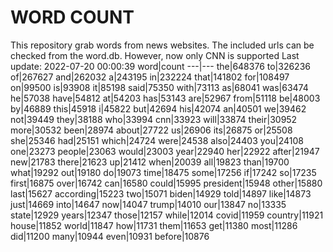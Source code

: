 # WORD COUNT
This repository grab words from news websites. The included urls can be checked from the word.db.
However, now only CNN is supported
Last update: 2022-07-20 00:00:39
word|count
---|---
the|648376
to|326236
of|267627
and|262032
a|243195
in|232224
that|141802
for|108497
on|99500
is|93908
it|85198
said|75350
with|73113
as|68041
was|63474
he|57038
have|54812
at|54203
has|53143
are|52967
from|51118
be|48003
by|46889
this|45918
i|45822
but|42694
his|42074
an|40501
we|39462
not|39449
they|38188
who|33994
cnn|33923
will|33874
their|30952
more|30532
been|28974
about|27722
us|26906
its|26875
or|25508
she|25346
had|25151
which|24724
were|24538
also|24403
you|24108
one|23273
people|23063
would|23003
year|22940
her|22922
after|21947
new|21783
there|21623
up|21412
when|20039
all|19823
than|19700
what|19292
out|19180
do|19073
time|18475
some|17256
if|17242
so|17235
first|16875
over|16742
can|16580
could|15995
president|15948
other|15880
last|15627
according|15223
two|15071
biden|14929
told|14897
like|14873
just|14669
into|14647
now|14047
trump|14010
our|13847
no|13335
state|12929
years|12347
those|12157
while|12014
covid|11959
country|11921
house|11852
world|11847
how|11731
them|11653
get|11380
most|11286
did|11200
many|10944
even|10931
before|10876

